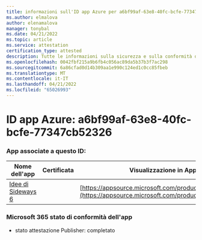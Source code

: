 ```yaml
---
title: informazioni sull'ID app Azure per a6bf99af-63e8-40fc-bcfe-77347cb52326
ms.author: elmalova
author: elenamalova
manager: tonybal
ms.date: 04/21/2022
ms.topic: article
ms.service: attestation
certification_type: attested
description: Tutte le informazioni sulla sicurezza e sulla conformità disponibili per a6bf99af-63e8-40fc-bcfe-77347cb52326.
ms.openlocfilehash: 0042fbf215a9b6fb4c056ac89da5b37b3f7ac298
ms.sourcegitcommit: 6a86cfad0d14b309aa1e990c124ed1c0cc85fbeb
ms.translationtype: MT
ms.contentlocale: it-IT
ms.lasthandoff: 04/21/2022
ms.locfileid: "65026993"
---
```

# <a name="azure-app-id-a6bf99af-63e8-40fc-bcfe-77347cb52326"></a>ID app Azure: a6bf99af-63e8-40fc-bcfe-77347cb52326


### <a name="apps-associated-with-this-id"></a>App associate a questo ID:
| **Nome dell'app** | **Certificata** | **Visualizzazione in AppSource** |
|--------------|---------------|-----------------------|
| [Idee di Sideways 6](../forward/WA200002782.md) |  | [https://appsource.microsoft.com/product/office/WA200002782](https://appsource.microsoft.com/product/office/WA200002782) |

### <a name="microsoft-365-app-compliance-status"></a>Microsoft 365 stato di conformità dell'app
- stato attestazione Publisher: completato
